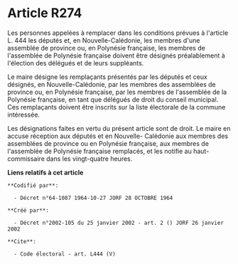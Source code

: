 # Article R274

Les personnes appelées à remplacer dans les conditions prévues à l'article L. 444 les députés et, en Nouvelle-Calédonie, les
membres d'une assemblée de province ou, en Polynésie française, les membres de l'assemblée de Polynésie française doivent
être désignés préalablement à l'élection des délégués et de leurs suppléants.

Le maire désigne les remplaçants présentés par les députés et ceux désignés, en Nouvelle-Calédonie, par les membres des
assemblées de province ou, en Polynésie française, par les membres de l'assemblée de la Polynésie française, en tant que
délégués de droit du conseil municipal. Ces remplaçants doivent être inscrits sur la liste électorale de la commune
intéressée.

Les désignations faites en vertu du présent article sont de droit. Le maire en accuse réception aux députés et en Nouvelle-
Calédonie aux membres des assemblées de province ou en Polynésie française, aux membres de l'assemblée de Polynésie française
remplacés, et les notifie au haut-commissaire dans les vingt-quatre heures.

**Liens relatifs à cet article**

	**Codifié par**:

	  - Décret n°64-1087 1964-10-27 JORF 28 OCTOBRE 1964

	**Créé par**:

	  - Décret n°2002-105 du 25 janvier 2002 - art. 2 () JORF 26 janvier 2002

	**Cite**:

	  - Code électoral - art. L444 (V)
